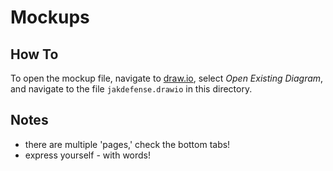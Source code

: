 # Mockups

## How To

To open the mockup file, navigate to [draw.io](https://draw.io), select _Open Existing Diagram_, 
and navigate to the file `jakdefense.drawio` in this directory.

## Notes

- there are multiple 'pages,' check the bottom tabs!
- express yourself - with words!
